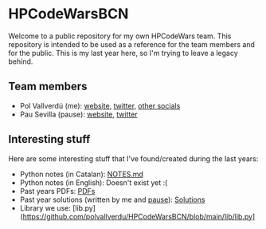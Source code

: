 # HPCodeWarsBCN

Welcome to a public repository for my own HPCodeWars team. This repository is intended to be used as a reference for the team members and for the public. This is my last year here, so I'm trying to leave a legacy behind.

## Team members

- Pol Vallverdú (me): [website](https://pol.engineer/), [twitter](https://twitter.com/pol_vallverdu), [other socials](https://s.pol.engineer/)
- Pau Sevilla (pause): [website](https://pausevilla.com/), [twitter](https://twitter.com/pausiete7)

## Interesting stuff

Here are some interesting stuff that I've found/created during the last years:
- Python notes (in Catalan): [NOTES.md](https://github.com/polvallverdu/HPCodeWarsBCN/blob/main/NOTES.md)
- Python notes (in English): Doesn't exist yet :(
- Past years PDFs: [PDFs](https://github.com/polvallverdu/HPCodeWarsBCN/tree/main/pdfs)
- Past year solutions (written by me and [pause](https://github.com/pausiete7)): [Solutions](https://github.com/polvallverdu/HPCodeWarsBCN/tree/main/solutions)
- Library we use: [lib.py](https://github.com/polvallverdu/HPCodeWarsBCN/blob/main/lib/lib.py]